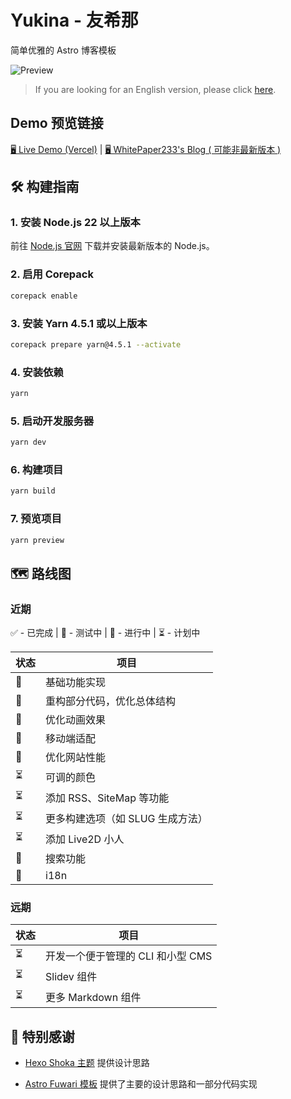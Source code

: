 # Yukina - 友希那

简单优雅的 Astro 博客模板

![Preview](https://s2.loli.net/2024/11/23/uKgnwaWxeZ7RbP5.jpg)

> If you are looking for an English version, please click [here](https://github.com/WhitePaper233/yukina/blob/main/README_en.md).

## Demo 预览链接

[🖥️ Live Demo (Vercel)](https://yukina-blog.vercel.app) |
[🖥️ WhitePaper233's Blog ( 可能非最新版本 )](https://yukina-blog.vercel.app)

## 🛠️ 构建指南

### 1. 安装 Node.js 22 以上版本

前往 [Node.js 官网](https://nodejs.org/) 下载并安装最新版本的 Node.js。

### 2. 启用 Corepack

```bash
corepack enable
```

### 3. 安装 Yarn 4.5.1 或以上版本

```bash
corepack prepare yarn@4.5.1 --activate
```

### 4. 安装依赖

```bash
yarn
```

### 5. 启动开发服务器

```bash
yarn dev
```

### 6. 构建项目

```bash
yarn build
```

### 7. 预览项目

```bash
yarn preview
```

## 🗺️ 路线图

### 近期

✅ - 已完成 | 🧪 - 测试中 | 🚧 - 进行中 | ⏳ - 计划中

| 状态 | 项目                             |
| ---- | -------------------------------- |
| 🧪   | 基础功能实现                     |
| 🚧   | 重构部分代码，优化总体结构       |
| 🚧   | 优化动画效果                     |
| 🚧   | 移动端适配                       |
| 🚧   | 优化网站性能                     |
| ⏳   | 可调的颜色                       |
| ⏳   | 添加 RSS、SiteMap 等功能         |
| ⏳   | 更多构建选项（如 SLUG 生成方法） |
| ⏳   | 添加 Live2D 小人                 |
| 🧪   | 搜索功能                         |
| 🧪   | i18n                             |

### 远期

| 状态 | 项目                              |
| ---- | --------------------------------- |
| ⏳   | 开发一个便于管理的 CLI 和小型 CMS |
| ⏳   | Slidev 组件                       |
| ⏳   | 更多 Markdown 组件                |

## 🙏 特别感谢

- [Hexo Shoka 主题](https://github.com/amehime/hexo-theme-shoka) 提供设计思路

- [Astro Fuwari 模板](https://github.com/saicaca/fuwari) 提供了主要的设计思路和一部分代码实现
